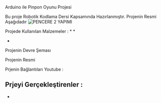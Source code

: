 Arduino ile Pinpon Oyunu Projesi

Bu proje Robotik Kodlama Dersi Kapsamında Hazırlanmıştır.
 Projenin Resmi Aşağıdadır
![PENCERE 2 YAPIMI](https://github.com/yunusorak516/yunusorak516/assets/134952403/17cc5bf3-20bd-4b27-9833-cda9a40d2b6f)

Projede Kullanılan Malzemeler :
*
*

*


Projenin Devre Şeması



Projenin Resmi



Prjenin Bağlantıları
Youtube : 


Prjeyi Gerçekleştirenler :
-
-
